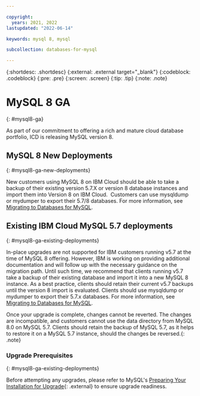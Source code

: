 ```yaml
---

copyright:
  years: 2021, 2022
lastupdated: "2022-06-14"

keywords: mysql 8, mysql

subcollection: databases-for-mysql

---
```


{:shortdesc: .shortdesc}
{:external: .external target="_blank"}
{:codeblock: .codeblock}
{:pre: .pre}
{:screen: .screen}
{:tip: .tip}
{:note: .note}

# MySQL 8 GA
{: #mysql8-ga}

As part of our commitment to offering a rich and mature cloud database portfolio, ICD is releasing MySQL version 8. 

## MySQL 8 New Deployments
{: #mysql8-ga-new-deployments}

New customers using MySQL 8 on IBM Cloud should be able to take a backup of their existing version 5.7.X or version 8 database instances and import them into Version 8 on IBM Cloud. 
Customers can use mysqldump or mydumper to export their 5.7/8 databases. For more information, see [Migrating to Databases for MySQL](https://cloud.ibm.com/docs/databases-for-mysql?topic=databases-for-mysql-migrating).

## Existing IBM Cloud MySQL 5.7 deployments
{: #mysql8-ga-existing-deployments}

In-place upgrades are not supported for IBM customers running v5.7 at the time of MySQL 8 offering. However, IBM is working on providing additional documentation and will follow up with the necessary guidance on the migration path. Until such time, we recommend that clients running v5.7 take a backup of their existing database and import it into a new MySQL 8 instance. As a best practice, clients should retain their current v5.7 backups until the version 8 import is evaluated.
Clients should use mysqldump or mydumper to export their 5.7.x databases. For more information, see [Migrating to Databases for MySQL](https://cloud.ibm.com/docs/databases-for-mysql?topic=databases-for-mysql-migrating).

Once your upgrade is complete, changes cannot be reverted. The changes are incompatible, and customers cannot use the data directory from MySQL 8.0 on MySQL 5.7. Clients should retain the backup of MySQL 5.7, as it helps to restore it on a MySQL 5.7 instance, should the changes be reversed.{: .note}

### Upgrade Prerequisites
{: #mysql8-ga-existing-deployments}

Before attempting any upgrades, please refer to MySQL's [Preparing Your Installation for Upgrade](https://dev.mysql.com/doc/refman/8.0/en/upgrade-prerequisites.html){: .external} to ensure upgrade readiness.
